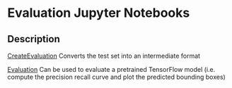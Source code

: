# Evaluation Jupyter Notebooks
## Description
[CreateEvaluation](CreateEvaluation.ipynb) Converts the test set into an intermediate format

[Evaluation](Evaluation.ipynb) Can be used to evaluate a pretrained TensorFlow model (i.e. compute the precision recall curve and plot the predicted bounding boxes)
